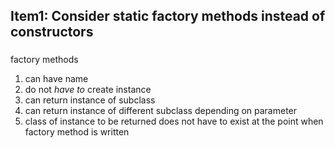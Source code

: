 
## Item1: Consider static factory methods instead of constructors

###
factory methods 
1. can have name
2. do not *have to* create instance
3. can return instance of subclass
4. can return instance of different subclass depending on parameter
5. class of instance to be returned does not have to exist at the point when factory method is written